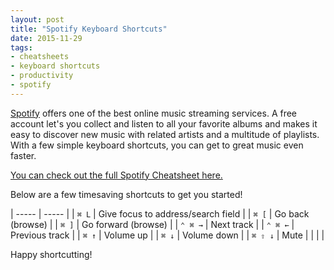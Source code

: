 ```yaml
---
layout: post
title: "Spotify Keyboard Shortcuts"
date: 2015-11-29
tags:
- cheatsheets
- keyboard shortcuts
- productivity
- spotify
---
```


[Spotify](https://www.spotify.com) offers one of the best online music streaming services. A free account let's you collect and listen to all your favorite albums and makes it easy to discover new music with related artists and a multitude of playlists. With a few simple keyboard shortcuts, you can get to great music even faster.

[You can check out the full Spotify Cheatsheet here.](http://ursooperduper.github.io/cheatsheets/spotify/)

Below are a few timesaving shortcuts to get you started!

| ----- | ----- |
| ```⌘ L``` |	Give focus to address/search field |
| ```⌘ [```	| Go back (browse) |
| ```⌘ ]``` |	Go forward (browse) |
| ```⌃ ⌘ →``` |	Next track |
| ```⌃ ⌘ ←``` |	Previous track |
| ```⌘ ↑```	| Volume up |
| ```⌘ ↓``` |	Volume down |
| ```⌘ ⇧ ↓``` |	Mute |
|  |  |

Happy shortcutting!
